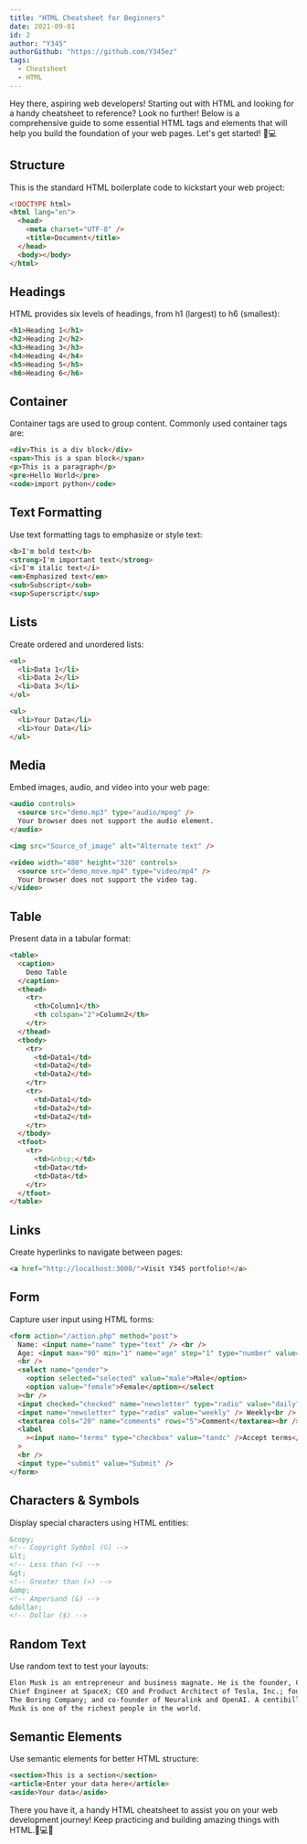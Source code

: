 ```yaml
---
title: "HTML Cheatsheet for Beginners"
date: 2021-09-01
id: 2
author: "Y345"
authorGithub: "https://github.com/Y345ez"
tags:
  - Cheatsheet
  - HTML
---
```


Hey there, aspiring web developers! Starting out with HTML and looking for a handy cheatsheet to reference? Look no further! Below is a comprehensive guide to some essential HTML tags and elements that will help you build the foundation of your web pages. Let's get started! 🚀💻

## Structure

This is the standard HTML boilerplate code to kickstart your web project:

```html
<!DOCTYPE html>
<html lang="en">
  <head>
    <meta charset="UTF-8" />
    <title>Document</title>
  </head>
  <body></body>
</html>
```

## Headings

HTML provides six levels of headings, from h1 (largest) to h6 (smallest):

```html
<h1>Heading 1</h1>
<h2>Heading 2</h2>
<h3>Heading 3</h3>
<h4>Heading 4</h4>
<h5>Heading 5</h5>
<h6>Heading 6</h6>
```

## Container

Container tags are used to group content. Commonly used container tags are:

```html
<div>This is a div block</div>
<span>This is a span block</span>
<p>This is a paragraph</p>
<pre>Hello World</pre>
<code>import python</code>
```

## Text Formatting

Use text formatting tags to emphasize or style text:

```html
<b>I'm bold text</b>
<strong>I'm important text</strong>
<i>I'm italic text</i>
<em>Emphasized text</em>
<sub>Subscript</sub>
<sup>Superscript</sup>
```

## Lists

Create ordered and unordered lists:

```html
<ol>
  <li>Data 1</li>
  <li>Data 2</li>
  <li>Data 3</li>
</ol>

<ul>
  <li>Your Data</li>
  <li>Your Data</li>
</ul>
```

## Media

Embed images, audio, and video into your web page:

```html
<audio controls>
  <source src="demo.mp3" type="audio/mpeg" />
  Your browser does not support the audio element.
</audio>

<img src="Source_of_image" alt="Alternate text" />

<video width="480" height="320" controls>
  <source src="demo_move.mp4" type="video/mp4" />
  Your browser does not support the video tag.
</video>
```

## Table

Present data in a tabular format:

```html
<table>
  <caption>
    Demo Table
  </caption>
  <thead>
    <tr>
      <th>Column1</th>
      <th colspan="2">Column2</th>
    </tr>
  </thead>
  <tbody>
    <tr>
      <td>Data1</td>
      <td>Data2</td>
      <td>Data2</td>
    </tr>
    <tr>
      <td>Data1</td>
      <td>Data2</td>
      <td>Data2</td>
    </tr>
  </tbody>
  <tfoot>
    <tr>
      <td>&nbsp;</td>
      <td>Data</td>
      <td>Data</td>
    </tr>
  </tfoot>
</table>
```

## Links

Create hyperlinks to navigate between pages:

```html
<a href="http://localhost:3000/">Visit Y345 portfolio!</a>
```

## Form

Capture user input using HTML forms:

```html
<form action="/action.php" method="post">
  Name: <input name="name" type="text" /> <br />
  Age: <input max="90" min="1" name="age" step="1" type="number" value="18" />
  <br />
  <select name="gender">
    <option selected="selected" value="male">Male</option>
    <option value="female">Female</option></select
  ><br />
  <input checked="checked" name="newsletter" type="radio" value="daily" /> Daily
  <input name="newsletter" type="radio" value="weekly" /> Weekly<br />
  <textarea cols="20" name="comments" rows="5">Comment</textarea><br />
  <label
    ><input name="terms" type="checkbox" value="tandc" />Accept terms</label
  >
  <br />
  <input type="submit" value="Submit" />
</form>
```

## Characters & Symbols

Display special characters using HTML entities:

```html
&copy;
<!-- Copyright Symbol (©) -->
&lt;
<!-- Less than (<) -->
&gt;
<!-- Greater than (>) -->
&amp;
<!-- Ampersand (&) -->
&dollar;
<!-- Dollar ($) -->
```

## Random Text

Use random text to test your layouts:

```html
Elon Musk is an entrepreneur and business magnate. He is the founder, CEO, and
Chief Engineer at SpaceX; CEO and Product Architect of Tesla, Inc.; founder of
The Boring Company; and co-founder of Neuralink and OpenAI. A centibillionaire,
Musk is one of the richest people in the world.
```

## Semantic Elements

Use semantic elements for better HTML structure:

```html
<section>This is a section</section>
<article>Enter your data here</article>
<aside>Your data</aside>
```

There you have it, a handy HTML cheatsheet to assist you on your web development journey! Keep practicing and building amazing things with HTML.🎉💻🔥
